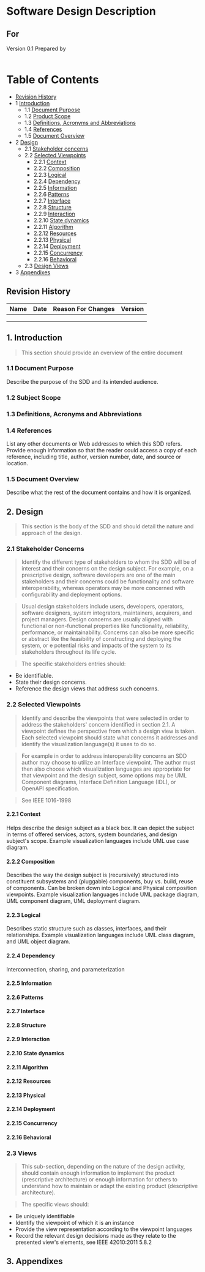 # Software Design Description
## For <project name>

Version 0.1
Prepared by <author>  
<organization>  
<date created>  

Table of Contents
=================
* [Revision History](#revision-history)
* 1 [Introduction](#1-introduction)
  * 1.1 [Document Purpose](#11-document-purpose)
  * 1.2 [Product Scope](#12-product-scope)
  * 1.3 [Definitions, Acronyms and Abbreviations](#13-definitions-acronyms-and-abbreviations)
  * 1.4 [References](#14-references)
  * 1.5 [Document Overview](#15-document-overview)
* 2 [Design](#2-overall-description)
  * 2.1 [Stakeholder concerns](#21-stakeholder-concerns)
  * 2.2 [Selected Viewpoints](#22-selected-viewpoints)
    * 2.2.1 [Context](#221-contexs)
    * 2.2.2 [Composition](#222-composition)
    * 2.2.3 [Logical](#223-logical)
    * 2.2.4 [Dependency](#224-dependency)
    * 2.2.5 [Information](#225-information)
    * 2.2.6 [Patterns](#226-patterns)
    * 2.2.7 [Interface](#227-interface)
    * 2.2.8 [Structure](#228-structure)
    * 2.2.9 [Interaction](#229-interaction)
    * 2.2.10 [State dynamics](#2210-state-dynamics)
    * 2.2.11 [Algorithm](#2211-algorithm)
    * 2.2.12 [Resources](#2212-resources)
    * 2.2.13 [Physical](#2213-physical)
    * 2.2.14 [Deployment](#2214-deployment)
    * 2.2.15 [Concurrency](#2215-concurrency)
    * 2.2.16 [Behavioral](#2216-behavioral)
  * 2.3 [Design Views](#23-design-views)
* 3 [Appendixes](#3-appendixes)

## Revision History
| Name | Date    | Reason For Changes  | Version   |
| ---- | ------- | ------------------- | --------- |
|      |         |                     |           |
|      |         |                     |           |
|      |         |                     |           |

## 1. Introduction
> This section should provide an overview of the entire document

### 1.1 Document Purpose
Describe the purpose of the SDD and its intended audience.

### 1.2 Subject Scope
<!-- TODO -->

### 1.3 Definitions, Acronyms and Abbreviations

### 1.4 References
List any other documents or Web addresses to which this SDD refers. Provide enough information so that the reader could access a copy of each reference, including title, author, version number, date, and source or location.

### 1.5 Document Overview
Describe what the rest of the document contains and how it is organized.

## 2. Design
> This section is the body of the SDD and should detail the nature and approach of the design.

### 2.1 Stakeholder Concerns
> Identify the different type of stakeholders to whom the SDD will be of interest and their concerns on the design subject. For example, on a prescriptive design, software developers are one of the main stakeholders and their concerns could be functionality and software interoperability, whereas operators may be more concerned with configurability and deployment options.

> Usual design stakeholders include users, developers, operators, software designers, system integrators, maintainers, acquirers, and project managers. Design concerns are usually aligned with functional or non-functional properties like functionality, reliability, performance, or maintainability. Concerns can also be more specific or abstract like the feasibility of constructing and deploying the system, or e potential risks and impacts of the system to its stakeholders throughout its life cycle.

> The specific stakeholders entries should:
* Be identifiable.
* State their design concerns.
* Reference the design views that address such concerns.

### 2.2 Selected Viewpoints
> Identify and describe the viewpoints that were selected in order to address the stakeholders' concern identified in section 2.1. A viewpoint defines the perspective from which a design view is taken. Each selected viewpoint should state what concerns it addresses and identify the visualization language(s) it uses to do so.

> For example in order to address interoperability concerns an SDD author may choose to utilize an Interface viewpoint. The author must then also choose which visualization languages are appropriate for that viewpoint and the design subject, some options may be UML Component diagrams, Interface Definition Language (IDL), or OpenAPI specification.

> See IEEE 1016-1998

#### 2.2.1 Context
Helps describe the design subject as a black box. It can depict the subject in terms of offered services, actors, system boundaries, and design subject's scope. Example visualization languages include UML use case diagram.

#### 2.2.2 Composition
Describes the way the design subject is (recursively) structured into constituent subsystems and (pluggable) components, buy vs. build, reuse of components. Can be broken down into Logical and Physical composition viewpoints. Example visualization languages include UML package diagram, UML component diagram, UML deployment diagram.

#### 2.2.3 Logical
Describes static structure such as classes, interfaces, and their relationships. Example visualization languages include UML class diagram, and UML object diagram.

#### 2.2.4 Dependency
Interconnection, sharing, and parameterization

#### 2.2.5 Information
<!-- TODO -->
#### 2.2.6 Patterns
<!-- TODO -->
#### 2.2.7 Interface
<!-- TODO -->
#### 2.2.8 Structure
<!-- TODO -->
#### 2.2.9 Interaction
<!-- TODO -->
#### 2.2.10 State dynamics
<!-- TODO -->
#### 2.2.11 Algorithm
<!-- TODO -->
#### 2.2.12 Resources
<!-- TODO -->
#### 2.2.13 Physical
<!-- TODO -->
#### 2.2.14 Deployment
<!-- TODO -->
#### 2.2.15 Concurrency
<!-- TODO -->
#### 2.2.16 Behavioral
<!-- TODO -->

### 2.3 Views
> This sub-section, depending on the nature of the design activity, should contain enough information to implement the product (prescriptive architecture) or enough information for others to understand how to maintain or adapt the existing product (descriptive architecture).

> The specific views should:
* Be uniquely identifiable
* Identify the viewpoint of which it is an instance
* Provide the view representation according to the viewpoint languages
* Record the relevant design decisions made as they relate to the presented view's elements, see IEEE 42010:2011 5.8.2

## 3. Appendixes
